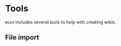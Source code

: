 ﻿<meta name="wikd:title" content="Tools">
<meta name="wikd:order" content="0">

# Tools

`Wikd` includes several tools to help with creating wikis. 

## File import


